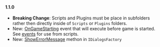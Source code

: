 #### 1.1.0

* **Breaking Change**: Scripts and Plugins must be place in subfolders rather then directly inside of `Scripts` or `Plugins` folders.
* New: [OnGameStarting](xref:Playnite.SDK.Plugin.OnGameStarting(Playnite.SDK.Models.Game)) event that will execute before game is started. See [events](tutorials/scriptingEvents.md) for use from scripts.
* New: [ShowErrorMessage](xref:Playnite.SDK.IDialogsFactory.ShowErrorMessage(System.String,System.String)) methon in `IDialogsFactory`